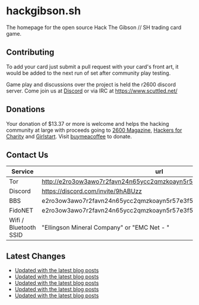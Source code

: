 # hackgibson.sh
The homepage for the open source Hack The Gibson // SH trading card game.


## Contributing

To add your card just submit a pull request with your card's front art, it would be added to the next run of set after community play testing.

Game play and discussions over the project is held the r2600 discord server. Come join us at [Discord](https://discord.com/invite/9hABUzz) or via IRC at https://www.scuttled.net/


## Donations

Your donation of $13.37 or more is welcome and helps the hacking community at large with proceeds going to [2600 Magazine](https://2600.com/), [Hackers for Charity](https://hackersforcharity.org) and [Girlstart](https://girlstart.org).  Visit [buymeacoffee](https://www.buymeacoffee.com/hackgibson.sh) to donate.


## Contact Us

Service | url
-|-
Tor | http://e2ro3ow3awo7r2favn24n65ycc2qmzkoayn5r57e3f56nvjwdcgg32ad.onion
Discord | https://discord.com/invite/9hABUzz
BBS | e2ro3ow3awo7r2favn24n65ycc2qmzkoayn5r57e3f56nvjwdcgg32ad.onion:23
FidoNET | e2ro3ow3awo7r2favn24n65ycc2qmzkoayn5r57e3f56nvjwdcgg32ad.onion:24554
Wifi / Bluetooth SSID | "Ellingson Mineral Company" or "EMC Net - <fidonet address>"

## Latest Changes
<!-- BLOG-POST-LIST:START -->
- [Updated with the latest blog posts](https://github.com/DFW2600/hackgibson.sh/commit/d06b66084f181017287f7f10211bc353b8cda5ea)
- [Updated with the latest blog posts](https://github.com/DFW2600/hackgibson.sh/commit/d9dee8a8ad88519d13c5c4c6709817c18dda34a7)
- [Updated with the latest blog posts](https://github.com/DFW2600/hackgibson.sh/commit/764a5b6131ac889b3e568c284ffba15a3cdb6e98)
- [Updated with the latest blog posts](https://github.com/DFW2600/hackgibson.sh/commit/60324ef84afe78ccf4fca6d2c4517d738602ec42)
- [Updated with the latest blog posts](https://github.com/DFW2600/hackgibson.sh/commit/e5dae547278a0d38c5fabe758f15f0d8da400fe3)
<!-- BLOG-POST-LIST:END -->
